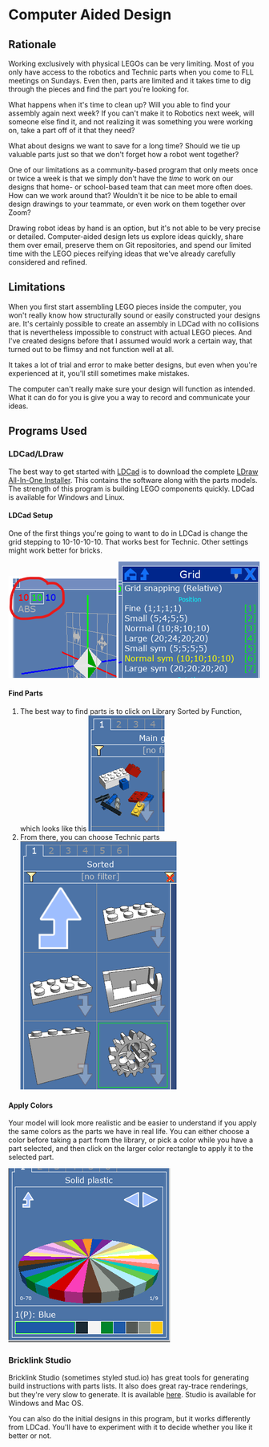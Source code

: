 # Computer Aided Design

## Rationale

Working exclusively with physical LEGOs can be very limiting. Most of you only have access to the robotics and Technic parts when you come to FLL meetings on Sundays. Even then, parts are limited and it takes time to dig through the pieces and find the part you're looking for.

What happens when it's time to clean up? Will you able to find your assembly again next week? If you can't make it to Robotics next week, will someone else find it, and not realizing it was something you were working on, take a part off of it that they need?

What about designs we want to save for a long time? Should we tie up valuable parts just so that we don't forget how a robot went together?

One of our limitations as a community-based program that only meets once or twice a week is that we simply don't have the _time_ to work on our designs that home- or school-based team that can meet more often does. How can we work around that? Wouldn't it be nice to be able to email design drawings to your teammate, or even work on them together over Zoom?

Drawing robot ideas by hand is an option, but it's not able to be very precise or detailed. Computer-aided design lets us explore ideas quickly, share them over email, preserve them on Git repositories, and spend our limited time with the LEGO pieces reifying ideas that we've already carefully considered and refined.

## Limitations

When you first start assembling LEGO pieces inside the computer, you won't really know how structurally sound or easily constructed your designs are. It's certainly possible to create an assembly in LDCad with no collisions that is nevertheless impossible to construct with actual LEGO pieces. And I've created designs before that I assumed would work a certain way, that turned out to be flimsy and not function well at all.

It takes a lot of trial and error to make better designs, but even when you're experienced at it, you'll still sometimes make mistakes.

The computer can't really make sure your design will function as intended. What it can do for you is give you a way to record and communicate your ideas.

## Programs Used

### LDCad/LDraw

The best way to get started with [LDCad](http://www.melkert.net/LDCad) is to download the complete [LDraw All-In-One Installer](https://www.ldraw.org/article/104.html). This contains the software along with the parts models. The strength of this program is building LEGO components quickly. LDCad is available for Windows and Linux.

#### LDCad Setup

One of the first things you're going to want to do in LDCad is change the grid stepping to 10-10-10-10. That works best for Technic. Other settings might work better for bricks.

![go to grid stepping](./ldcad_grid_1.png)
![choose grid stepping](./ldcad_grid_2.png)

#### Find Parts

1. The best way to find parts is to click on Library Sorted by Function, which looks like this
![parts](./parts.png)
2. From there, you can choose Technic parts
![technic](./technic_parts.png)

#### Apply Colors

Your model will look more realistic and be easier to understand if you apply the same colors as the parts we have in real life. You can either choose a color before taking a part from the library, or pick a color while you have a part selected, and then click on the larger color rectangle to apply it to the selected part.

![color picker](./colors.png)

### Bricklink Studio

Bricklink Studio (sometimes styled stud.io) has great tools for generating build instructions with parts lists. It also does great ray-trace renderings, but they're very slow to generate. It is available [here](https://www.bricklink.com/v3/studio/download.page). Studio is available for Windows and Mac OS.

You can also do the initial designs in this program, but it works differently from LDCad. You'll have to experiment with it to decide whether you like it better or not.